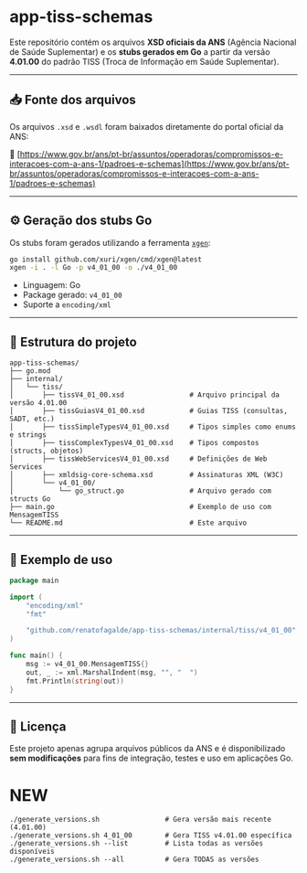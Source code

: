 # app-tiss-schemas

Este repositório contém os arquivos **XSD oficiais da ANS** (Agência Nacional de Saúde Suplementar) e os **stubs gerados em Go** a partir da versão **4.01.00** do padrão TISS (Troca de Informação em Saúde Suplementar).

---

## 📥 Fonte dos arquivos

Os arquivos `.xsd` e `.wsdl` foram baixados diretamente do portal oficial da ANS:

🔗 [https://www.gov.br/ans/pt-br/assuntos/operadoras/compromissos-e-interacoes-com-a-ans-1/padroes-e-schemas](https://www.gov.br/ans/pt-br/assuntos/operadoras/compromissos-e-interacoes-com-a-ans-1/padroes-e-schemas)

---

## ⚙️ Geração dos stubs Go

Os stubs foram gerados utilizando a ferramenta [`xgen`](https://github.com/xuri/xgen):

```bash
go install github.com/xuri/xgen/cmd/xgen@latest
xgen -i . -l Go -p v4_01_00 -o ./v4_01_00


```

- Linguagem: Go
- Package gerado: `v4_01_00`
- Suporte a `encoding/xml`

---

## 📁 Estrutura do projeto

```text
app-tiss-schemas/
├── go.mod
├── internal/
│   └── tiss/
│       ├── tissV4_01_00.xsd                # Arquivo principal da versão 4.01.00
│       ├── tissGuiasV4_01_00.xsd           # Guias TISS (consultas, SADT, etc.)
│       ├── tissSimpleTypesV4_01_00.xsd     # Tipos simples como enums e strings
│       ├── tissComplexTypesV4_01_00.xsd    # Tipos compostos (structs, objetos)
│       ├── tissWebServicesV4_01_00.xsd     # Definições de Web Services
│       ├── xmldsig-core-schema.xsd         # Assinaturas XML (W3C)
│       └── v4_01_00/
│           └── go_struct.go                # Arquivo gerado com structs Go
├── main.go                                 # Exemplo de uso com MensagemTISS
└── README.md                               # Este arquivo
```

---

## 🚀 Exemplo de uso

```go
package main

import (
    "encoding/xml"
    "fmt"

    "github.com/renatofagalde/app-tiss-schemas/internal/tiss/v4_01_00"
)

func main() {
    msg := v4_01_00.MensagemTISS{}
    out, _ := xml.MarshalIndent(msg, "", "  ")
    fmt.Println(string(out))
}
```

---

## 📝 Licença

Este projeto apenas agrupa arquivos públicos da ANS e é disponibilizado **sem modificações** para fins de integração, testes e uso em aplicações Go.


# NEW

```
./generate_versions.sh                # Gera versão mais recente (4.01.00)
./generate_versions.sh 4_01_00        # Gera TISS v4.01.00 específica
./generate_versions.sh --list         # Lista todas as versões disponíveis
./generate_versions.sh --all          # Gera TODAS as versões
```